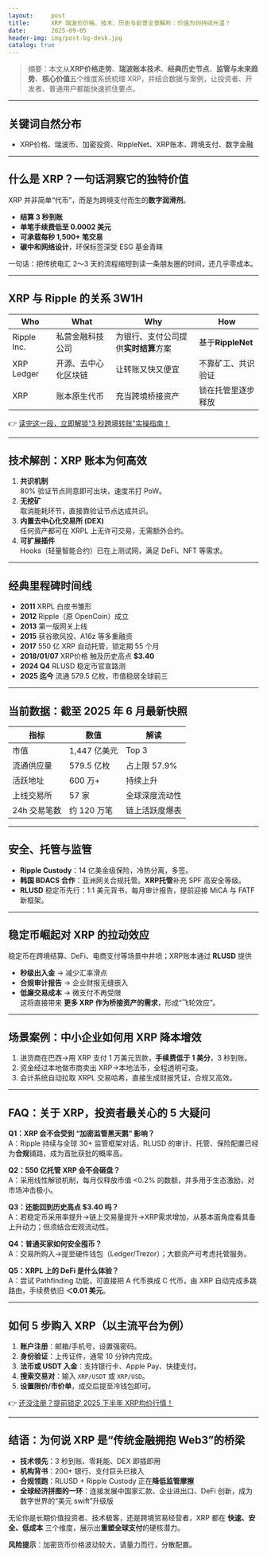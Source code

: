 ```yaml
---
layout:     post
title:      XRP 瑞波币价格、技术、历史与前景全景解析：价值为何持续升温？
date:       2025-09-05
header-img: img/post-bg-desk.jpg
catalog: true
---
```


> 摘要：本文从**XRP价格走势**、**瑞波账本技术**、**经典历史节点**、**监管与未来趋势**、**核心价值**五个维度系统梳理 XRP，并结合数据与案例，让投资者、开发者、普通用户都能快速抓住要点。

---

## 关键词自然分布
- XRP价格、瑞波币、加密投资、RippleNet、XRP账本、跨境支付、数字金融

---

## 什么是 XRP？一句话洞察它的独特价值

XRP 并非简单“代币”，而是为跨境支付而生的**数字润滑剂**。  
- **结算 3 秒到账**  
- **单笔手续费低至 0.0002 美元**  
- **可承载每秒 1,500+ 笔交易**  
- **碳中和网络设计**，环保标签深受 ESG 基金青睐

一句话：把传统电汇 2～3 天的流程缩短到读一条朋友圈的时间，还几乎零成本。

---

## XRP 与 Ripple 的关系 3W1H

|Who|What|Why|How|
|---|---|---|---|
|Ripple Inc.|私营金融科技公司|为银行、支付公司提供**实时结算**方案|基于**RippleNet**|
|XRP Ledger|开源、去中心化区块链|让转账又快又便宜|不靠矿工、共识验证|
|XRP|账本原生代币|充当跨境桥接资产|锁在托管里逐步释放|

👉 [读完这一段，立即解锁“3 秒跨境转账”实操指南！](https://okxdog.com/)

---

## 技术解剖：XRP 账本为何高效

1. **共识机制**  
   80% 验证节点同意即可出块，速度吊打 PoW。  
2. **无挖矿**  
   取消能耗环节，直接靠验证节点达成共识。  
3. **内置去中心化交易所 (DEX)**  
   任何资产都可在 XRPL 上无许可交易，无需额外合约。  
4. **可扩展插件**  
   Hooks（轻量智能合约）已在上测试网，满足 DeFi、NFT 等需求。

---

## 经典里程碑时间线

- **2011** XRPL 白皮书雏形  
- **2012** Ripple（原 OpenCoin）成立  
- **2013** 第一版网关上线  
- **2015** 获谷歌风投、A16z 等多重融资  
- **2017** 550 亿 XRP 自动托管，锁定期 55 个月  
- **2018/01/07** XRP价格 触及历史高点 **$3.40**  
- **2024 Q4** RLUSD 稳定币官宣路测  
- **2025 迄今** 流通 579.5 亿枚，市值稳居全球前三

---

## 当前数据：截至 2025 年 6 月最新快照

|指标|数值|解读|
|---|---|---|
|市值|1,447 亿美元|Top 3|
|流通供应量|579.5 亿枚|占上限 57.9%|
|活跃地址|600 万+|持续上升|
|上线交易所|57 家|全球深度流动性|
|24h 交易笔数|约 120 万笔|链上活跃度爆表|

---

## 安全、托管与监管

- **Ripple Custody**：14 亿美金级保险，冷热分离，多签。  
- **韩国 BDACS 合作**：亚洲网关合规托管。**XRP托管**补充 SPF 高安全等级。  
- **RLUSD** 稳定币先行：1:1 美元背书，每月审计报告，提前迎接 MiCA 与 FATF 新框架。

---

## 稳定币崛起对 XRP 的拉动效应

稳定币在跨境结算、DeFi、电商支付等场景中井喷；XRP账本通过 **RLUSD** 提供  
- **秒级出入金** → 减少汇率滑点  
- **合规审计报告** → 企业财报无缝嵌入  
- **低廉交易成本** → 微支付不再受限  
这将直接带来 **更多 XRP 作为桥接资产的需求**，形成“飞轮效应”。

---

## 场景案例：中小企业如何用 XRP 降本增效

1. 进货商在巴西→用 XRP 支付 1 万美元货款，**手续费低于 1 美分**，3 秒到账。  
2. 资金经过本地做市商卖出 XRP→本地法币，全程透明可查。  
3. 会计系统自动拉取 XRPL 交易哈希，直接生成财报凭证，合规又高效。

---

## FAQ：关于 XRP，投资者最关心的 5 大疑问

**Q1：XRP 会不会受到 “加密监管黑天鹅” 影响？**  
A：Ripple 持续与全球 30+ 监管框架对话，RLUSD 的审计、托管、保险配置已经为**合规**铺路，成为首批获批的概率高。

**Q2：550 亿托管 XRP 会不会砸盘？**  
A：采用线性解锁机制，每月仅释放市值 <0.2% 的数额，并多用于生态激励，对市场冲击极小。

**Q3：还能回到历史高点 $3.40 吗？**  
A：若稳定币采用率提升→链上交易量提升→XRP需求增加，从基本面角度看具备上升动力；但须结合宏观流动性。

**Q4：普通买家如何安全囤币？**  
A：交易所购入→提至硬件钱包（Ledger/Trezor）；大额资产可考虑托管服务。

**Q5：XRPL 上的 DeFi 是什么体验？**  
A：尝试 Pathfinding 功能，可直接把 A 代币换成 C 代币，由 XRP 自动完成多跳路由，手续费依旧 **＜0.01 美元**。

---

## 如何 5 步购入 XRP（以主流平台为例）

1. **账户注册**：邮箱/手机号，设置强密码。  
2. **身份验证**：上传证件，通常 10 分钟内完成。  
3. **法币或 USDT 入金**：支持银行卡、Apple Pay、快捷支付。  
4. **搜索交易对**：输入 `XRP/USDT` 或 `XRP/USD`。  
5. **设置限价/市价单**，成交后提至冷钱包即可。

👉 [还没注册？提前锁定 2025 下半年 XRP均价行情！](https://okxdog.com/)

---

## 结语：为何说 XRP 是“传统金融拥抱 Web3”的桥梁

- **技术领先**：3 秒到账、零耗能、DEX 即插即用  
- **机构背书**：200+ 银行、支付巨头已接入  
- **合规领跑**：RLUSD + Ripple Custody 正在**降低监管摩擦**  
- **全球经济拼图的一环**：连接发展中国家汇款、企业进出口、DeFi 创新，成为数字世界的“美元 swift”升级版

无论你是长期价值投资者、技术极客，还是跨境贸易经营者，XRP 都在 **快速、安全、低成本** 三个维度，展示出**重塑全球支付**的硬核潜力。

**风险提示**：加密货币价格波动较大，请量力而行，分散配置。